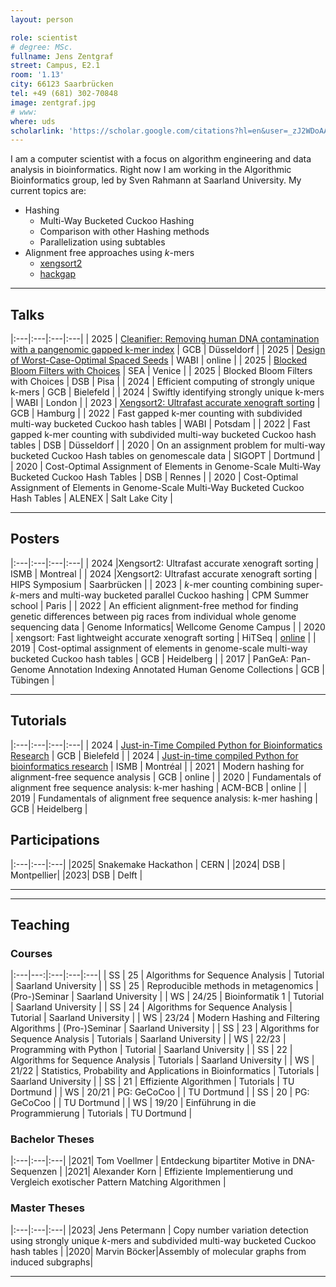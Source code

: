 ```yaml
---
layout: person

role: scientist
# degree: MSc.
fullname: Jens Zentgraf
street: Campus, E2.1
room: '1.13'
city: 66123 Saarbrücken
tel: +49 (681) 302-70848
image: zentgraf.jpg
# www:
where: uds
scholarlink: 'https://scholar.google.com/citations?hl=en&user=_zJ2WDoAAAAJ'
---
```


I am a computer scientist with a focus on algorithm engineering and data analysis in bioinformatics. Right now I am working in the Algorithmic Bioinformatics group, led by Sven Rahmann at Saarland University. My current topics are:
- Hashing
  - Multi-Way Bucketed Cuckoo Hashing
  - Comparison with other Hashing methods
  - Parallelization using subtables
- Alignment free approaches using *k*-mers
  - [xengsort2](https://gitlab.com/genomeinformatics/xengsort)
  - [hackgap](https://gitlab.com/rahmannlab/hackgap)

---

## Talks

|:---|:---|:---|:---|
| 2025 | [Cleanifier: Removing human DNA contamination with a pangenomic gapped k-mer index](/talks/gcb2025.pdf) | GCB | Düsseldorf |
| 2025 | [Design of Worst-Case-Optimal Spaced Seeds](/talks/wabi2025.pdf) | WABI | online |
| 2025 | [Blocked Bloom Filters with Choices](/talks/sea2025.pdf) | SEA | Venice |
| 2025 | Blocked Bloom Filters with Choices | DSB | Pisa |
| 2024 | Efficient computing of strongly unique k-mers | GCB | Bielefeld |
| 2024 | Swiftly identifying strongly unique k-mers | WABI | London |
| 2023 | [Xengsort2: Ultrafast accurate xenograft sorting](/talks/gcb-2023-xengsort2.pdf) | GCB | Hamburg |
| 2022 | Fast gapped k-mer counting with subdivided multi-way bucketed Cuckoo hash tables | WABI | Potsdam |
| 2022 | Fast gapped k-mer counting with subdivided multi-way bucketed Cuckoo hash tables | DSB | Düsseldorf |
| 2020 | On an assignment problem for multi-way bucketed Cuckoo Hash tables on genomescale data | SIGOPT | Dortmund |
| 2020 | Cost-Optimal Assignment of Elements in Genome-Scale Multi-Way Bucketed Cuckoo Hash Tables | DSB | Rennes |
| 2020 | Cost-Optimal Assignment of Elements in Genome-Scale Multi-Way Bucketed Cuckoo Hash Tables | ALENEX | Salt Lake City |

---

## Posters

|:---|:---|:---|:---|
| 2024 |Xengsort2: Ultrafast accurate xenograft sorting | ISMB | Montreal |
| 2024 |Xengsort2: Ultrafast accurate xenograft sorting | HIPS Symposium | Saarbrücken |
| 2023 | *k*-mer counting combining super-*k*-mers and multi-way bucketed parallel Cuckoo hashing | CPM Summer school | Paris |
| 2022 | An efficient alignment-free method for finding genetic differences between pig races from individual whole genome sequencing data | Genome Informatics| Wellcome Genome Campus |
| 2020 | xengsort: Fast lightweight accurate xenograft sorting | HiTSeq | [online](https://www.youtube.com/watch?v=Ywy2BT0oIqc) |
| 2019 | Cost-optimal assignment of elements in genome-scale multi-way bucketed Cuckoo hash tables | GCB | Heidelberg |
| 2017 | PanGeA: Pan-Genome Annotation Indexing Annotated Human Genome Collections | GCB | Tübingen |

---
## Tutorials

|:---|:---|:---|:---|
| 2024 | [ Just-in-Time Compiled Python for Bioinformatics Research](https://gcb2024.de/Workshops.html#WS5) | GCB | Bielefeld |
| 2024 | [Just-in-time compiled Python for bioinformatics research](https://www.iscb.org/ismb2024/programme-schedule/tutorials#ip2) | ISMB | Montréal |
| 2021 | Modern hashing for alignment-free sequence analysis | GCB | online |
| 2020 | Fundamentals of alignment free sequence analysis: k-mer hashing | ACM-BCB | online |
| 2019 | Fundamentals of alignment free sequence analysis: k-mer hashing | GCB | Heidelberg |

## Participations

|:---|:---|:---|
|2025| Snakemake Hackathon | CERN |
|2024| DSB | Montpellier|
|2023| DSB | Delft |

---
---

## Teaching

### Courses

|:---|---:|:---|:---|:---|
| SS | 25 | Algorithms for Sequence Analysis | Tutorial | Saarland University |
| SS | 25 | Reproducible methods in metagenomics | (Pro-)Seminar | Saarland University |
| WS | 24/25 | Bioinformatik 1 | Tutorial | Saarland University |
| SS | 24 | Algorithms for Sequence Analysis | Tutorial | Saarland University |
| WS | 23/24 | Modern Hashing and Filtering Algorithms | (Pro-)Seminar | Saarland University |
| SS | 23 |  Algorithms for Sequence Analysis | Tutorials |  Saarland University |
| WS | 22/23 | Programming with Python | Tutorial | Saarland University |
| SS | 22 | Algorithms for Sequence Analysis | Tutorials |  Saarland University |
| WS | 21/22 | Statistics, Probability and Applications in Bioinformatics | Tutorials | Saarland University |
| SS | 21 | Effiziente Algorithmen | Tutorials |  TU Dortmund |
| WS | 20/21 | PG: GeCoCoo |  |  TU Dortmund |
| SS | 20 | PG: GeCoCoo |  |  TU Dortmund |
| WS | 19/20 | Einführung in die Programmierung | Tutorials | TU Dortmund |

### Bachelor Theses


|:---|:---|:---|
|2021| Tom Voellmer | Entdeckung bipartiter Motive in DNA-Sequenzen |
|2021| Alexander Korn | Effiziente Implementierung und Vergleich exotischer Pattern Matching Algorithmen |

### Master Theses

|:---|:---|:---|
|2023| Jens Petermann | Copy number variation detection using strongly unique *k*-mers and subdivided multi-way bucketed Cuckoo hash tables |
|2020| Marvin Böcker|Assembly of molecular graphs from induced subgraphs|

---
